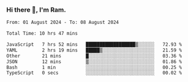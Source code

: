 ### Hi there 👋, I'm Ram.

<!--START_SECTION:waka-->

```txt
From: 01 August 2024 - To: 08 August 2024

Total Time: 10 hrs 47 mins

JavaScript   7 hrs 52 mins   ██████████████████▒░░░░░░   72.93 %
YAML         2 hrs 19 mins   █████▒░░░░░░░░░░░░░░░░░░░   21.59 %
Other        21 mins         █░░░░░░░░░░░░░░░░░░░░░░░░   03.36 %
JSON         12 mins         ▒░░░░░░░░░░░░░░░░░░░░░░░░   01.86 %
Bash         1 min           ░░░░░░░░░░░░░░░░░░░░░░░░░   00.25 %
TypeScript   0 secs          ░░░░░░░░░░░░░░░░░░░░░░░░░   00.02 %
```

<!--END_SECTION:waka-->
